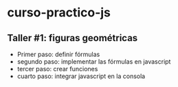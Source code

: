 # curso-practico-js

## Taller #1: figuras geométricas
- Primer paso: definir fórmulas
- segundo paso: implementar las fórmulas en javascript
- tercer paso: crear funciones
- cuarto paso: integrar javascript en la consola